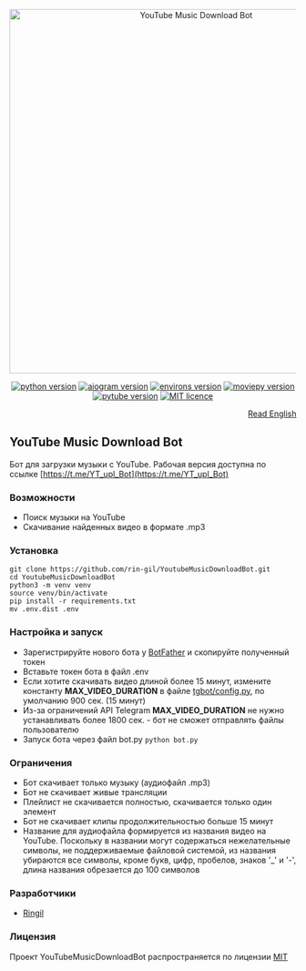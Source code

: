 <p align="center">
    <img src="https://repository-images.githubusercontent.com/558609537/280063f1-bec4-49aa-bf56-054cdb00f8d3" alt="YouTube Music Download Bot" width="640">
</p>

<p align="center">
    <a href="https://www.python.org/downloads/release/python-3110/"><img src="https://img.shields.io/badge/python-v3.11-informational" alt="python version"></a>
    <a href="https://pypi.org/project/aiogram/2.22.2/"><img src="https://img.shields.io/badge/aiogram-v2.22.2-informational" alt="aiogram version"></a>
    <a href="https://pypi.org/project/environs/9.5.0/"><img src="https://img.shields.io/badge/environs-v9.5.0-informational" alt="environs version"></a>
    <a href="https://pypi.org/project/moviepy/1.0.3/"><img src="https://img.shields.io/badge/moviepy-v1.0.3-informational" alt="moviepy version"></a>
    <a href="https://pypi.org/project/pytube/12.1.0/"><img src="https://img.shields.io/badge/pytube-v12.1.0-informational" alt="pytube version"></a>
    <a href="https://github.com/rin-gil/YoutubeMusicDownloadBot/blob/master/LICENCE"><img src="https://img.shields.io/badge/licence-MIT-success" alt="MIT licence"></a>
</p>

<p align="right">
    <a href="https://github.com/rin-gil/YoutubeMusicDownloadBot/blob/master/README.md">Read English</a>
</p>

## YouTube Music Download Bot

Бот для загрузки музыки с YouTube. Рабочая версия доступна по ссылке [https://t.me/YT_upl_Bot](https://t.me/YT_upl_Bot)

### Возможности

* Поиск музыки на YouTube
* Скачивание найденных видео в формате .mp3

### Установка

```
git clone https://github.com/rin-gil/YoutubeMusicDownloadBot.git
cd YoutubeMusicDownloadBot
python3 -m venv venv
source venv/bin/activate
pip install -r requirements.txt
mv .env.dist .env
```

### Настройка и запуск

* Зарегистрируйте нового бота у [BotFather](https://t.me/BotFather) и скопируйте полученный токен
* Вставьте токен бота в файл .env
* Если хотите скачивать видео длиной более 15 минут, измените константу **MAX_VIDEO_DURATION** в файле [tgbot/config.py](https://github.com/rin-gil/YoutubeMusicDownloadBot/blob/master/tgbot/config.py), по умолчанию 900 сек. (15 минут)
* Из-за ограничений API Telegram **MAX_VIDEO_DURATION** не нужно устанавливать более 1800 сек. - бот не сможет отправлять файлы пользователю
* Запуск бота через файл bot.py `python bot.py`

### Ограничения
* Бот скачивает только музыку (аудиофайл .mp3)
* Бот не скачивает живые трансляции
* Плейлист не скачивается полностью, скачивается только один элемент
* Бот не скачивает клипы продолжительностью больше 15 минут
* Название для аудиофайла формируется из названия видео на YouTube. Поскольку в названии могут содержаться нежелательные символы, не поддерживаемые файловой системой, из названия убираются все символы, кроме букв, цифр, пробелов, знаков '_' и '-', длина названия обрезается до 100 символов

### Разработчики

* [Ringil](https://github.com/rin-gil)

### Лицензия

Проект YouTubeMusicDownloadBot распространяется по лицензии [MIT](https://github.com/rin-gil/YoutubeMusicDownloadBot/blob/master/LICENCE)